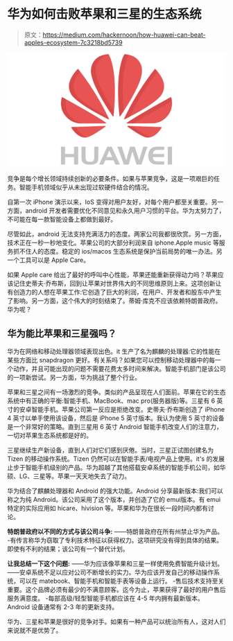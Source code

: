 # 华为如何击败苹果和三星的生态系统

> 原文：<https://medium.com/hackernoon/how-huawei-can-beat-apples-ecosystem-7c3218bd5739>

![](img/44e3bef82e9707d998902c120f512417.png)

竞争是每个增长领域持续创新的必要条件。如果与苹果竞争，这是一项艰巨的任务。智能手机领域似乎从未出现过软硬件结合的情况。

自第一次 iPhone 演示以来，IoS 变得对用户友好，对每个用户都至关重要。另一方面，android 开发者需要优化不同意见和永久用户习惯的平台。华为太努力了，不可能在每一款智能设备上都做到最好。

尽管如此，android 无法支持充满活力的态度。两家公司我都很欣赏。另一方面，技术正在一秒一秒地变化。苹果公司的大部分利润来自 i̇phone.Apple music 等服务抓不住人的态度。稳定的 i̇os/macos 生态系统是保护当前局势的唯一办法。另一个工具可以是 Apple Care。

如果 Apple care 给出了最好的呼叫中心性能，苹果还能重新获得动力吗？苹果应该记住史蒂夫·乔布斯，回到让苹果对世界伟大的不同思维原则上来。这项创新让有创造力的人想在苹果工作:它创造了巨大的利润，在用户、开发者和股东中产生了影响。另一方面，这个伟大的时刻结束了。蒂姆·库克不应该依赖特朗普政府。华为呢？

## 华为能比苹果和三星强吗？

华为在网络和移动处理器领域表现出色。i̇t 生产了名为麒麟的处理器:它的性能在某些方面比 snapdragon 更好。有关系吗？如果您可以控制移动处理器中的每一个动作，并且可能出现的问题不需要花费太多时间来解决。智能手机部门是该公司的一项新尝试。另一方面，华为挑战了整个行业。

苹果和三星之间有一场激烈的竞争。类似的产品呈现在人们面前。苹果在它的生态系统中有正确的平衡:智能手机、MacBook、mac pro(服务器版)等。三星有 6 英寸的安卓智能手机。苹果公司第一反应是拒绝改变。史蒂夫·乔布斯创造了 iPhone 4 英寸以单手使用该设备，然后是 iPhone 5 英寸版本。我认为使用 5 英寸的设备是一个非常好的策略。直到三星用 6 英寸 Android 智能手机改变人们的注意力，一切对苹果生态系统都是好的。

三星继续生产新设备，直到人们对它们感到厌倦。当时，三星正试图创建名为 Tizen 的移动操作系统。Tizen 仍然可以在智能手表/电视产品上使用。i̇t's 的发展止步于智能手机级别的产品。华为超越了其他搭载安卓系统的智能手机公司，如华硕、LG、三星等。苹果一天天地失去了动力。

华为结合了麒麟处理器和 Android 的强大功能。Android 分享最新版本:我们可以称之为纯 Android。该公司采用了这个版本，并创造了它的 emui̇版本。有 emui 特定的实际应用如 hicare、hivision 等。苹果和华为在很长一段时间内都有讨论。

**特朗普政府以不同的方式与该公司斗争:** ——特朗普政府在所有州禁止华为产品。
-有传言称华为窃取了专利技术特征以获得权力。这项研究没有得到具体的结果。即使有不利的结果；该公司有一个替代计划。

**让我总结一下这个问题:** ——华为应该像苹果和三星一样使用免费智能升级计划。
——安卓系统不足以应对公司不断增长的实力。华为应该开发自己的移动操作系统，可以在 matebook、智能手机和智能手表等设备上运行。
-售后技术支持至关重要。这个品牌必须有最少的不满意顾客。迄今为止，苹果获得了最好的用户售后服务满意度。
-每部高级/轻型智能手机都应该在 4-5 年内拥有最新版本。Android 设备通常有 2-3 年的更新支持。

华为、三星和苹果是很好的竞争对手。如果有一种产品可以统治所有人，这对人们来说就不是优势了。